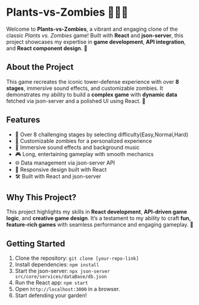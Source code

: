 # Plants-vs-Zombies 🌱🧟✨

Welcome to **Plants-vs-Zombies**, a vibrant and engaging clone of the classic *Plants vs. Zombies* game! Built with **React** and **json-server**, this project showcases my expertise in **game development**, **API integration**, and **React component design**. 🚀

## About the Project
This game recreates the iconic tower-defense experience with over **8 stages**, immersive sound effects, and customizable zombies. It demonstrates my ability to build a **complex game** with **dynamic data** fetched via json-server and a polished UI using React. 🎯

## Features
- 🌱 Over 8 challenging stages by selecting difficulty(Easy,Normal,Hard) 
- 🧟 Customizable zombies for a personalized experience
- 🎵 Immersive sound effects and background music
- 🎮 Long, entertaining gameplay with smooth mechanics
- 🌐 Data management via json-server API
- 📱 Responsive design built with React
- 🛠️ Built with React and json-server

## Why This Project?
This project highlights my skills in **React development**, **API-driven game logic**, and **creative game design**. It’s a testament to my ability to craft **fun, feature-rich games** with seamless performance and engaging gameplay. 💪

## Getting Started
1. Clone the repository: `git clone [your-repo-link]`
2. Install dependencies: `npm install`
3. Start the json-server: `npx json-server src/core/services/dataBase/db.json `
4. Run the React app: `npm start`
5. Open `http://localhost:3000` in a browser.
6. Start defending your garden!
